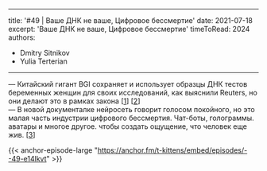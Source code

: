 
---
title: '#49 | Ваше ДНК не ваше, Цифровое бессмертие'
date: 2021-07-18
excerpt: 'Ваше ДНК не ваше, Цифровое бессмертие'
timeToRead: 2024
authors:
  - Dmitry Sitnikov
  - Yulia Terterian
---

— Китайский гигант BGI сохраняет и использует образцы ДНК тестов беременных женщин для своих исследований, как выяснили Reuters, но они делают это в рамках закона [[1](https://www.reuters.com/investigates/special-report/health-china-bgi-dna/)] [[2](https://www.bgi.com/global/molecular-genetics/nifty-non-invasive-prenatal-testing/the-nifty-test-non-invasive-prenatal-testing/)]<br/>
— В новой документалке нейросеть говорит голосом покойного, но это малая часть индустрии цифрового бессмертия.  Чат-боты, голограммы. аватары и многое другое. чтобы создать ощущение, что человек еще жив. [[3](https://habr.com/ru/news/t/568222/)]

{{< anchor-episode-large "https://anchor.fm/t-kittens/embed/episodes/--49-e14lkvt" >}}
